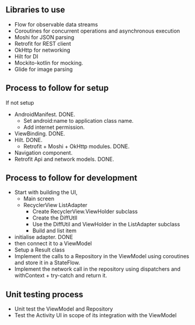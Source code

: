 ## Libraries to use

- Flow for observable data streams
- Coroutines for concurrent operations and asynchronous execution
- Moshi for JSON parsing
- Retrofit for REST client
- OkHttp for networking
- Hilt for DI
- Mockito-kotlin for mocking.
- Glide for image parsing

## Process to follow for setup

If not setup
- AndroidManifest. DONE.
  - Set android:name to application class name.
  - Add internet permission.
- ViewBinding. DONE.
- Hilt. DONE.
  - Retrofit + Moshi + OkHttp modules. DONE.
- Navigation component.
- Retrofit Api and network models. DONE.

## Process to follow for development

- Start with building the UI, 
  - Main screen
  - RecyclerView ListAdapter
    - Create RecyclerView.ViewHolder subclass
    - Create the DiffUtIl
    - Use the DiffUtil and ViewHolder in the ListAdapter subclass
    - Build and list item
- initialise adapter. DONE
- then connect it to a ViewModel
- Setup a Result class
- Implement the calls to a Repository in the ViewModel using coroutines and store it in a StateFlow.
- Implement the network call in the repository using dispatchers and withContext + try-catch and return it.


## Unit testing process
- Unit test the ViewModel and Repository
- Test the Activity UI in scope of its integration with the ViewModel
